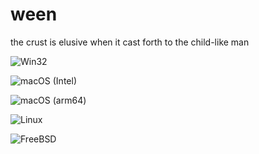 # ween
the crust is elusive when it cast forth to the child-like man

![Win32](https://github.com/time-killer-games/ween/raw/main/win32.png "Win32")

![macOS (Intel)](https://github.com/time-killer-games/ween/raw/main/macos-intel.png "macOS (Intel)")

![macOS (arm64)](https://github.com/time-killer-games/ween/raw/main/macos-arm64.png "macOS (arm64)")

![Linux](https://github.com/time-killer-games/ween/raw/main/linux.png "Linux")

![FreeBSD](https://github.com/time-killer-games/ween/raw/main/freebsd.png "FreeBSD")
